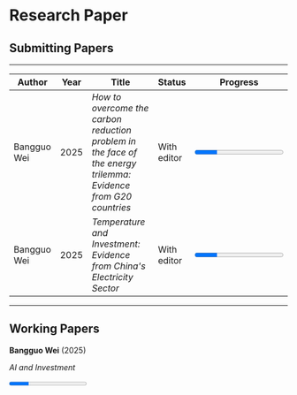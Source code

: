 # Research Paper

## Submitting Papers

---
| **Author**    | **Year** | **Title**                                                                                                      | **Status**  | **Progress**                                  |
|---------------|----------|----------------------------------------------------------------------------------------------------------------|-------------|-----------------------------------------------|
| Bangguo Wei   | 2025     | *How to overcome the carbon reduction problem in the face of the energy trilemma: Evidence from G20 countries* | With editor | <progress value="25" max="100">25%</progress> |
| Bangguo Wei   | 2025     | *Temperature and Investment: Evidence from China's Electricity Sector*                                         | With editor | <progress value="25" max="100">25%</progress> |


---
## Working Papers

**Bangguo Wei** (2025)  
<p><em>AI and Investment</em></p>
<progress value="25" max="100">25%</progress>